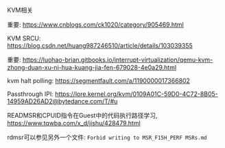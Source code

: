 KVM相关

重要: https://www.cnblogs.com/ck1020/category/905469.html

KVM SRCU: https://blog.csdn.net/huang987246510/article/details/103039355

重要: https://luohao-brian.gitbooks.io/interrupt-virtualization/qemu-kvm-zhong-duan-xu-ni-hua-kuang-jia-fen-679028-4e0a29.html

kvm halt polling: https://segmentfault.com/a/1190000017366802


Passthrough IPI: https://lore.kernel.org/kvm/0109A01C-59D0-4C72-8B05-14959AD26AD2@bytedance.com/T/#u


READMSR和CPUID指令在Guest中的代码执行路径学习, https://www.tqwba.com/x_d/jishu/428479.html

rdmsr可以参见另外一个文件: `Forbid writing to MSR_F15H_PERF MSRs.md`